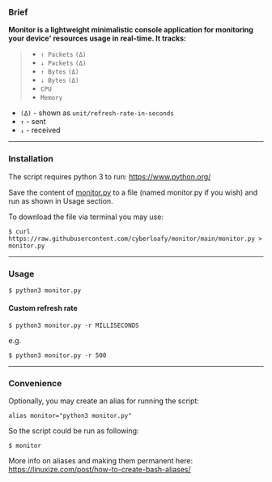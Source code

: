 ### Brief
**Monitor is a lightweight minimalistic 
console application for monitoring your device' 
resources usage in real-time. It tracks:**
> - `↑ Packets` `(Δ)`
> - `↓ Packets` `(Δ)`
> - `↑ Bytes` `(Δ)`
> - `↓ Bytes` `(Δ)`
> - `CPU`
> - `Memory`

- `(Δ)` - shown as `unit/refresh-rate-in-seconds`  
- `↑` - sent  
- `↓` - received  

---

### Installation
The script requires python 3 to run: https://www.python.org/  

Save the content of [monitor.py](https://raw.githubusercontent.com/cyberloafy/monitor/main/monitor.py) 
to a file (named monitor.py if you wish) and run as shown in Usage section.

To download the file via terminal you may use:
```shell
$ curl https://raw.githubusercontent.com/cyberloafy/monitor/main/monitor.py > monitor.py
```

---

### Usage
```shell
$ python3 monitor.py
```
#### Custom refresh rate
```shell
$ python3 monitor.py -r MILLISECONDS
```
e.g.
```shell
$ python3 monitor.py -r 500
```

---

### Convenience
Optionally, you may create an alias for running the script:  
```shell
alias monitor="python3 monitor.py"
```  
So the script could be run as following:  
```shell
$ monitor
```   
More info on aliases and making them permanent here: https://linuxize.com/post/how-to-create-bash-aliases/
